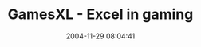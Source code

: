 ---
date: 2004-11-29 08:04:41
link:
  source: delicious
  source_url: https://del.icio.us/roytang
  text: GamesXL - Excel in gaming
  url: http://www.gamesxl.tk/
slug: gamesxl-excel-in-gaming
source: delicious
tags:
- excel
- games
title: GamesXL - Excel in gaming
---